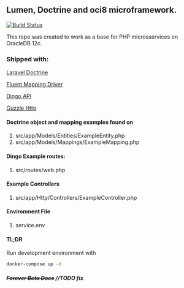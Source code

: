 ## Lumen, Doctrine and oci8 microframework.
[![Build Status](https://travis-ci.org/vhbfernandes/lumen-doctrine-base.png?branch=master)](https://travis-ci.org/vhbfernandes/lumen-doctrine-base)

This repo was created to work as a base for PHP microsservices on OracleDB 12c. 

### Shipped with:
[Laravel Doctrine](https://www.laraveldoctrine.org)

[Fluent Mapping Driver](https://www.laraveldoctrine.org/docs/current/fluent)

[Dingo API](https://github.com/dingo/api/)

[Guzzle Http](http://docs.guzzlephp.org/en/stable/)

#### Doctrine object and mapping examples found on
1. src/app/Models/Entities/ExampleEntity.php
1. src/app/Models/Mappings/ExampleMapping.php

#### Dingo Example routes:
1. src/routes/web.php

#### Example Controllers
1. src/app/Http/Controllers/ExampleController.php

#### Environment File
1. service.env

#### TL;DR
Run development environment with 
```bash
docker-compose up -d
```

##### ~~Forever Beta Docs~~ //TODO fix